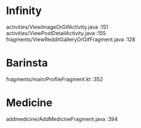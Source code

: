 # Infinity

activities/ViewImageOrGifActivity.java :151 <br>
activities/ViewPostDetailActivity.java :155 <br>
fragments/ViewRedditGalleryOrGifFragment.java :128 <br>

# Barinsta

fragments/main/ProfileFragment.kt :352 <br>

# Medicine

addmedicine/AddMedicineFragment.java :394 <br>
